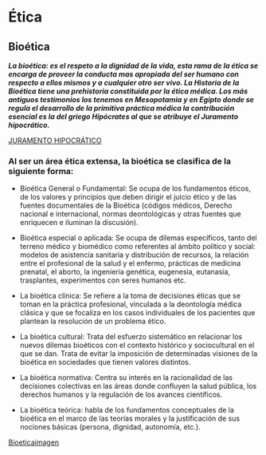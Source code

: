 # Ética

## Bioética

***La bioética:  es el respeto a la dignidad de la vida, esta rama de la ética se encarga de proveer la conducta mas apropiada del ser humano con respecto a ellos mismos y a cualquier otro ser vivo. La Historia de la Bioética tiene una prehistoria constituida por la ética médica. Los más antiguos testimonios los tenemos en Mesopotamia y en Egipto donde se regula el desarrollo de la primitiva práctica médica la contribución esencial es la del griego Hipócrates al que se atribuye el Juramento hipocrático.***

[JURAMENTO HIPOCRÁTICO](http://www.sld.cu/galerias/pdf/sitios/bmn/hipoc_jur.pdf)


### Al ser un área ética extensa, la bioética se clasifica de la siguiente forma:

+ Bioética General o Fundamental: Se ocupa de los fundamentos éticos, de los valores y principios que deben dirigir el juicio ético y de las fuentes documentales de la Bioética (códigos médicos, Derecho nacional e internacional, normas deontológicas y otras fuentes que enriquecen e iluminan la discusión).

+ Bioética especial o aplicada: Se ocupa de dilemas específicos, tanto del terreno médico y biomédico como referentes al ámbito político y social: modelos de asistencia sanitaria y distribución de recursos, la relación entre el profesional de la salud y el enfermo, prácticas de medicina prenatal, el aborto, la ingeniería genética, eugenesia, eutanasia, trasplantes, experimentos con seres humanos etc.

+ La bioética clínica: Se refiere a la toma de  decisiones éticas que se toman en la práctica profesional, vinculada a la deontología médica clásica y que se focaliza en los casos individuales de los pacientes que plantean la resolución de un problema ético.

+ La bioética cultural: Trata del esfuerzo sistemático en relacionar los nuevos dilemas bioéticos con el contexto histórico y sociocultural en el que se dan. Trata de evitar la imposición de determinadas visiones de la bioética en sociedades que tienen valores distintos.

+ La bioética normativa: Centra su interés en la racionalidad de las decisiones colectivas en las áreas donde confluyen la salud pública, los derechos humanos y la regulación de los avances científicos.

+ La bioética teórica: habla de los fundamentos conceptuales de la bioética en el marco de las teorías morales y la justificación de sus nociones básicas (persona, dignidad, autonomía, etc.).

[Bioeticaimagen](https://www.delitosinformaticos.com/wp-content/uploads/bioetica.jpg)

